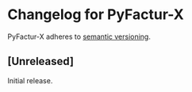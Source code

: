 # Changelog for PyFactur-X

PyFactur-X adheres to [semantic versioning](https://semver.org/).

## [Unreleased]

Initial release.
